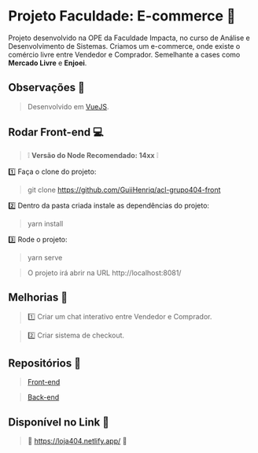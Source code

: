 # Projeto Faculdade: E-commerce :rocket:
Projeto desenvolvido na OPE da Faculdade Impacta, no curso de Análise e Desenvolvimento de Sistemas.
Criamos um e-commerce, onde existe o comércio livre entre Vendedor e Comprador. Semelhante a cases como **Mercado Livre** e **Enjoei**. 

## Observações 🤖

> Desenvolvido em [VueJS](https://vuejs.org/).


## Rodar Front-end :computer:

> :grey_exclamation: **Versão do Node Recomendado: 14xx** :grey_exclamation:
> 
  :one: Faça o clone do projeto:
> git clone https://github.com/GuiiHenriq/acl-grupo404-front

 :two: Dentro da pasta criada instale as dependências do projeto:
> yarn install

 :three: Rode o projeto:
> yarn serve

> O projeto irá abrir na URL http://localhost:8081/

## Melhorias :thought_balloon:

> :one: Criar um chat interativo entre Vendedor e Comprador.

> :two: Criar sistema de checkout.

## Repositórios :mag_right:

> [Front-end](https://github.com/GuiiHenriq/acl-grupo404-front)

> [Back-end](https://github.com/GuiiHenriq/acl-grupo404-back)


## Disponível no Link :checkered_flag:
> :rocket: https://loja404.netlify.app/ :rocket:
